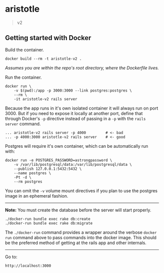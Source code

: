 # aristotle

> v2


## Getting started with Docker

Build the container.

    docker build --rm -t aristotle-v2 .

*Assumes you are within the repo's root directory, where the Dockerfile lives.*


Run the container.

    docker run \
        -v $(pwd):/app -p 3000:3000 --link postgres:postgres \
        --rm \
        -it aristotle-v2 rails server


Because the app runs in it's own isolated container it will always run on port
3000. But if you need to expose it locally at another port, define that through
Docker's `-p` directive instead of passing in a `-p` with the `rails server`
command.

    ... aristotle-v2 rails server -p 4000         # <- bad
    ... -p 4000:3000 aristotle-v2 rails server    # <- good


Postgres will require it's own container, which can be automatically run with:

    docker run -e POSTGRES_PASSWORD=astrongpassword \
        -v /var/lib/postgresql/data:/var/lib/postgresql/data \
        --publish 127.0.0.1:5432:5432 \
        --name postgres \
        -Pt -d \
        --rm postgres

You can omit the `-v` volume mount directives if you plan to use the postgres
image in an ephemeral fashion.

---

__Note:__ You must create the database before the server will start properly.

    ./docker-run bundle exec rake db:create
    ./docker-run bundle exec rake db:migrate

The `./docker-run` command provides a wrapper around the verbose `docker run`
command above to pass commands into the docker image. This should be the
preferred method of getting at the rails app and other internals.


---

Go to:

    http://localhost:3000


